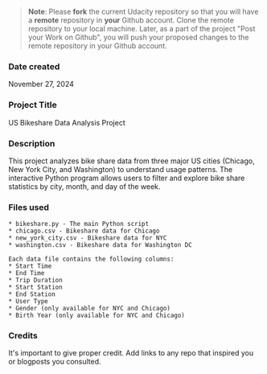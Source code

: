 >**Note**: Please **fork** the current Udacity repository so that you will have a **remote** repository in **your** Github account. Clone the remote repository to your local machine. Later, as a part of the project "Post your Work on Github", you will push your proposed changes to the remote repository in your Github account.

### Date created
November 27, 2024

### Project Title
US Bikeshare Data Analysis Project

### Description
This project analyzes bike share data from three major US cities (Chicago, New York City, and Washington) to understand usage patterns. The interactive Python program allows users to filter and explore bike share statistics by city, month, and day of the week.

### Files used
    * bikeshare.py - The main Python script
    * chicago.csv - Bikeshare data for Chicago
    * new_york_city.csv - Bikeshare data for NYC
    * washington.csv - Bikeshare data for Washington DC

    Each data file contains the following columns:
    * Start Time
    * End Time
    * Trip Duration
    * Start Station
    * End Station
    * User Type
    * Gender (only available for NYC and Chicago)
    * Birth Year (only available for NYC and Chicago)

### Credits
It's important to give proper credit. Add links to any repo that inspired you or blogposts you consulted.

